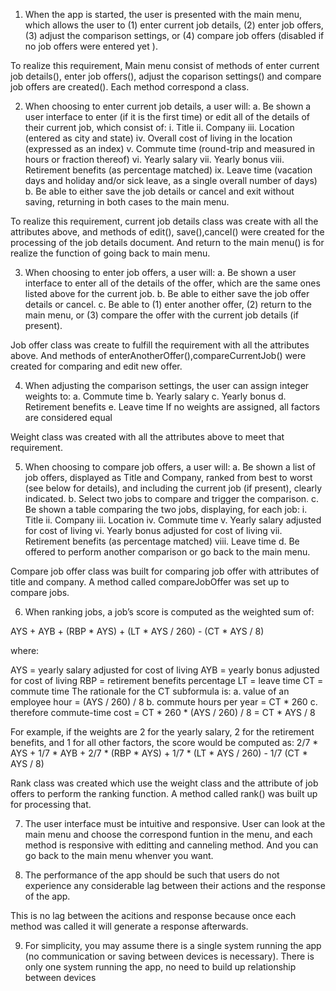 1.	When the app is started, the user is presented with the main menu, which allows the user to 
(1) enter current job details, 
(2) enter job offers, 
(3) adjust the comparison settings, or (4) compare job offers (disabled if no job offers were entered yet ).  

To realize this requirement, Main menu consist of methods of enter current job details(), enter job offers(), 
adjust the coparison settings() and compare job offers are created(). Each method correspond a class.


2.	When choosing to enter current job details, a user will:
a.	Be shown a user interface to enter (if it is the first time) or edit all of the details of their current job, which consist of:
i.	Title
ii.	Company
iii.	Location (entered as city and state)
iv.	Overall cost of living in the location (expressed as an index)
v.	Commute time (round-trip and measured in hours or fraction thereof)
vi.	Yearly salary
vii.	Yearly bonus
viii.	Retirement benefits (as percentage matched)
ix.	Leave time (vacation days and holiday and/or sick leave, as a single overall number of days)
b.	Be able to either save the job details or cancel and exit without saving, returning in both cases to the main menu.

To realize this requirement, current job details class was create with all the attributes above, and methods of edit(), save(),cancel() 
were created for the processing of the job details document. And return to the main menu() is for realize the function of going back to main menu.

3.	When choosing to enter job offers, a user will:
a.	Be shown a user interface to enter all of the details of the offer, which are the same ones listed above for the current job.
b.	Be able to either save the job offer details or cancel.
c.	Be able to (1) enter another offer, (2) return to the main menu, or (3) compare the offer with the current job details (if present).


Job offer class was create to fulfill the requirement with all the attributes above. And methods of enterAnotherOffer(),compareCurrentJob() were 
created for comparing and edit new offer.

4.	When adjusting the comparison settings, the user can assign integer weights to:
a.	Commute time
b.	Yearly salary
c.	Yearly bonus
d.	Retirement benefits
e.	Leave time
If no weights are assigned, all factors are considered equal


Weight class was created with all the attributes above to meet that requirement.


5.	When choosing to compare job offers, a user will:
a.	Be shown a list of job offers, displayed as Title and Company, ranked from best to worst (see below for details), and including the current job (if present), clearly indicated.
b.	Select two jobs to compare and trigger the comparison.
c.	Be shown a table comparing the two jobs, displaying, for each job:
i.	Title
ii.	Company
iii.	Location
iv.	Commute time
v.	Yearly salary adjusted for cost of living
vi.	Yearly bonus adjusted for cost of living
vii.	Retirement benefits (as percentage matched)
viii.	Leave time
d.	Be offered to perform another comparison or go back to the main menu.


Compare job offer class was built for comparing job offer with attributes of title and company. A method called compareJobOffer was set up to compare jobs.

6.	When ranking jobs, a job’s score is computed as the weighted sum of:

AYS + AYB + (RBP * AYS) + (LT * AYS / 260) - (CT * AYS / 8)

where:

AYS = yearly salary adjusted for cost of living
AYB = yearly bonus adjusted for cost of living
RBP = retirement benefits percentage
LT = leave time
CT = commute time
The rationale for the CT subformula is:
a.	value of an employee hour = (AYS / 260) / 8
b.	commute hours per year = CT * 260
c.	therefore commute-time cost = CT * 260 * (AYS / 260) / 8 = CT * AYS / 8

For example, if the weights are 2 for the yearly salary, 2 for the retirement benefits, and 1 for all other factors, the score would be computed as:
2/7 * AYS + 1/7 * AYB + 2/7 * (RBP * AYS) + 1/7 * (LT * AYS / 260) - 1/7 (CT * AYS / 8)

Rank class was created which use the weight class and the attribute of job offers to perform the ranking function. A method called rank() was 
built up for processing that.



7.	The user interface must be intuitive and responsive.
User can look at the main menu and choose the correspond funtion in the menu, and each method is responsive with editting and canneling method. 
And you can go back to the main menu whenver you want.

8.	The performance of the app should be such that users do not experience any considerable 
lag between their actions and the response of the app.

This is no lag between the acitions and response because once each method was called it will generate a response afterwards.

9.	For simplicity, you may assume there is a single system running the app (no communication or saving between devices is necessary).
There is only one system running the app, no need to build up relationship between devices

